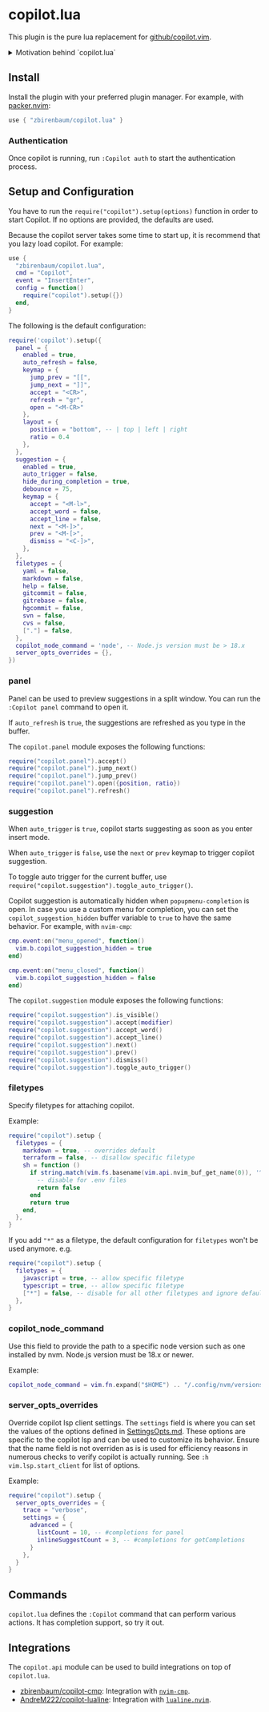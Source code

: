 # copilot.lua

This plugin is the pure lua replacement for [github/copilot.vim](https://github.com/github/copilot.vim).

<details>
<summary>Motivation behind `copilot.lua`</summary>

While using `copilot.vim`, for the first time since I started using neovim my laptop began to overheat. Additionally,
I found the large chunks of ghost text moving around my code, and interfering with my existing cmp ghost text disturbing.
As lua is far more efficient and makes things easier to integrate with modern plugins, this repository was created.
</details>

## Install

Install the plugin with your preferred plugin manager.
For example, with [packer.nvim](https://github.com/wbthomason/packer.nvim):

```lua
use { "zbirenbaum/copilot.lua" }
```

### Authentication

Once copilot is running, run `:Copilot auth` to start the authentication process.

## Setup and Configuration

You have to run the `require("copilot").setup(options)` function in order to start Copilot.
If no options are provided, the defaults are used.

Because the copilot server takes some time to start up, it is recommend that you lazy load copilot.
For example:

```lua
use {
  "zbirenbaum/copilot.lua",
  cmd = "Copilot",
  event = "InsertEnter",
  config = function()
    require("copilot").setup({})
  end,
}
```

The following is the default configuration:

```lua
require('copilot').setup({
  panel = {
    enabled = true,
    auto_refresh = false,
    keymap = {
      jump_prev = "[[",
      jump_next = "]]",
      accept = "<CR>",
      refresh = "gr",
      open = "<M-CR>"
    },
    layout = {
      position = "bottom", -- | top | left | right
      ratio = 0.4
    },
  },
  suggestion = {
    enabled = true,
    auto_trigger = false,
    hide_during_completion = true,
    debounce = 75,
    keymap = {
      accept = "<M-l>",
      accept_word = false,
      accept_line = false,
      next = "<M-]>",
      prev = "<M-[>",
      dismiss = "<C-]>",
    },
  },
  filetypes = {
    yaml = false,
    markdown = false,
    help = false,
    gitcommit = false,
    gitrebase = false,
    hgcommit = false,
    svn = false,
    cvs = false,
    ["."] = false,
  },
  copilot_node_command = 'node', -- Node.js version must be > 18.x
  server_opts_overrides = {},
})
```

### panel

Panel can be used to preview suggestions in a split window. You can run the
`:Copilot panel` command to open it.

If `auto_refresh` is `true`, the suggestions are refreshed as you type in the buffer.

The `copilot.panel` module exposes the following functions:

```lua
require("copilot.panel").accept()
require("copilot.panel").jump_next()
require("copilot.panel").jump_prev()
require("copilot.panel").open({position, ratio})
require("copilot.panel").refresh()
```

### suggestion

When `auto_trigger` is `true`, copilot starts suggesting as soon as you enter insert mode. 

When `auto_trigger` is `false`, use the `next` or `prev` keymap to trigger copilot suggestion.

To toggle auto trigger for the current buffer, use `require("copilot.suggestion").toggle_auto_trigger()`.

Copilot suggestion is automatically hidden when `popupmenu-completion` is open. In case you use a custom
menu for completion, you can set the `copilot_suggestion_hidden` buffer variable to `true` to have the
same behavior. For example, with `nvim-cmp`:

```lua
cmp.event:on("menu_opened", function()
  vim.b.copilot_suggestion_hidden = true
end)

cmp.event:on("menu_closed", function()
  vim.b.copilot_suggestion_hidden = false
end)
```

The `copilot.suggestion` module exposes the following functions:

```lua
require("copilot.suggestion").is_visible()
require("copilot.suggestion").accept(modifier)
require("copilot.suggestion").accept_word()
require("copilot.suggestion").accept_line()
require("copilot.suggestion").next()
require("copilot.suggestion").prev()
require("copilot.suggestion").dismiss()
require("copilot.suggestion").toggle_auto_trigger()
```

### filetypes

Specify filetypes for attaching copilot.

Example:

```lua
require("copilot").setup {
  filetypes = {
    markdown = true, -- overrides default
    terraform = false, -- disallow specific filetype
    sh = function ()
      if string.match(vim.fs.basename(vim.api.nvim_buf_get_name(0)), '^%.env.*') then
        -- disable for .env files
        return false
      end
      return true
    end,
  },
}
```

If you add `"*"` as a filetype, the default configuration for `filetypes` won't be used anymore. e.g.

```lua
require("copilot").setup {
  filetypes = {
    javascript = true, -- allow specific filetype
    typescript = true, -- allow specific filetype
    ["*"] = false, -- disable for all other filetypes and ignore default `filetypes`
  },
}
```

### copilot_node_command

Use this field to provide the path to a specific node version such as one installed by nvm. Node.js version must be 18.x or newer.

Example:

```lua
copilot_node_command = vim.fn.expand("$HOME") .. "/.config/nvm/versions/node/v18.18.2/bin/node", -- Node.js version must be > 18.x
```

### server_opts_overrides

Override copilot lsp client settings. The `settings` field is where you can set the values of the options defined in [SettingsOpts.md](./SettingsOpts.md).
These options are specific to the copilot lsp and can be used to customize its behavior. Ensure that the name field is not overriden as is is used for
efficiency reasons in numerous checks to verify copilot is actually running. See `:h vim.lsp.start_client` for list of options.

Example:

```lua
require("copilot").setup {
  server_opts_overrides = {
    trace = "verbose",
    settings = {
      advanced = {
        listCount = 10, -- #completions for panel
        inlineSuggestCount = 3, -- #completions for getCompletions
      }
    },
  }
}
```

## Commands

`copilot.lua` defines the `:Copilot` command that can perform various actions. It has completion support, so try it out.

## Integrations

The `copilot.api` module can be used to build integrations on top of `copilot.lua`.

- [zbirenbaum/copilot-cmp](https://github.com/zbirenbaum/copilot-cmp): Integration with [`nvim-cmp`](https://github.com/hrsh7th/nvim-cmp).
- [AndreM222/copilot-lualine](https://github.com/AndreM222/copilot-lualine): Integration with [`lualine.nvim`](https://github.com/nvim-lualine/lualine.nvim).

<!-- vim: set ft=markdown: -->
